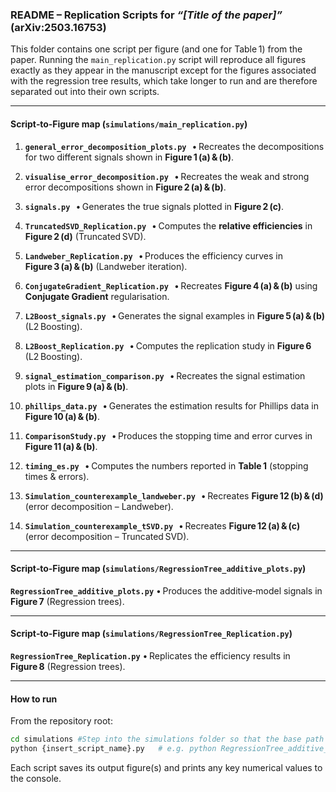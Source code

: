 ### README – Replication Scripts for *“\[Title of the paper]”* (arXiv:2503.16753)

This folder contains one script per figure (and one for Table 1) from the paper.
Running the ```main_replication.py``` script will reproduce all figures exactly as they appear in the manuscript except for the figures associated with the regression tree results, which take longer to run and are therefore separated out into their own scripts.

---

#### Script‑to‑Figure map (```simulations/main_replication.py```)

1. **`general_error_decomposition_plots.py`**
     • Recreates the decompositions for two different signals shown in **Figure 1 (a) & (b)**.

2. **`visualise_error_decomposition.py`**
     • Recreates the weak and strong error decompositions shown in **Figure 2 (a) & (b)**.

3. **`signals.py`**
     • Generates the true signals plotted in **Figure 2 (c)**.

4. **`TruncatedSVD_Replication.py`**
     • Computes the **relative efficiencies** in **Figure 2 (d)** (Truncated SVD).

5. **`Landweber_Replication.py`**
     • Produces the efficiency curves in **Figure 3 (a) & (b)** (Landweber iteration).

6. **`ConjugateGradient_Replication.py`**
     • Recreates **Figure 4 (a) & (b)** using **Conjugate Gradient** regularisation.

7. **`L2Boost_signals.py`**
     • Generates the signal examples in **Figure 5 (a) & (b)** (L2 Boosting).

8. **`L2Boost_Replication.py`**
     • Computes the replication study in **Figure 6** (L2 Boosting).

9. **`signal_estimation_comparison.py`**
      • Recreates the signal estimation plots in **Figure 9 (a) & (b)**.

10. **`phillips_data.py`**
      • Generates the estimation results for Phillips data in **Figure 10 (a) & (b)**.

11. **`ComparisonStudy.py`**
      • Produces the stopping time and error curves in **Figure 11 (a) & (b)**.

12. **`timing_es.py`**
      • Computes the numbers reported in **Table 1** (stopping times & errors).

13. **`Simulation_counterexample_landweber.py`**
      • Recreates **Figure 12 (b) & (d)** (error decomposition – Landweber).

14. **`Simulation_counterexample_tSVD.py`**
      • Recreates **Figure 12 (a) & (c)** (error decomposition – Truncated SVD).

---

#### Script‑to‑Figure map (```simulations/RegressionTree_additive_plots.py```)

**`RegressionTree_additive_plots.py`**
  • Produces the additive‑model signals in **Figure 7** (Regression trees).

---

#### Script‑to‑Figure map (```simulations/RegressionTree_Replication.py```)

**`RegressionTree_Replication.py`**
  • Replicates the efficiency results in **Figure 8** (Regression trees).

---

#### How to run

From the repository root:

```bash
cd simulations #Step into the simulations folder so that the base path is correct
python {insert_script_name}.py   # e.g. python RegressionTree_additive_plots.py
```

Each script saves its output figure(s) and prints any key numerical values to the console.
